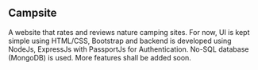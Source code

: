 <h2>Campsite </h2>
<p>
A website that rates and reviews nature camping sites. For now, UI is kept simple using HTML/CSS, Bootstrap and backend is developed using NodeJs, ExpressJs with PassportJs for Authentication. No-SQL database (MongoDB) is used. More features shall be added soon.
</p>
